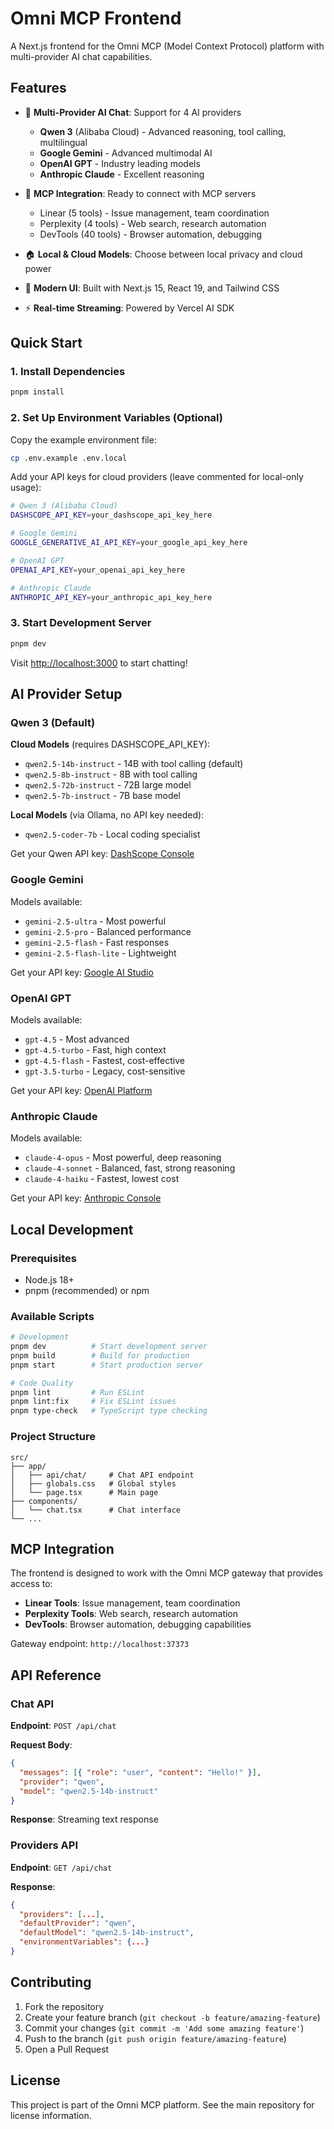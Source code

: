 # Omni MCP Frontend

A Next.js frontend for the Omni MCP (Model Context Protocol) platform with multi-provider AI chat
capabilities.

## Features

- 🤖 **Multi-Provider AI Chat**: Support for 4 AI providers
  - **Qwen 3** (Alibaba Cloud) - Advanced reasoning, tool calling, multilingual
  - **Google Gemini** - Advanced multimodal AI
  - **OpenAI GPT** - Industry leading models
  - **Anthropic Claude** - Excellent reasoning

- 🔌 **MCP Integration**: Ready to connect with MCP servers
  - Linear (5 tools) - Issue management, team coordination
  - Perplexity (4 tools) - Web search, research automation
  - DevTools (40 tools) - Browser automation, debugging

- 🏠 **Local & Cloud Models**: Choose between local privacy and cloud power
- 📱 **Modern UI**: Built with Next.js 15, React 19, and Tailwind CSS
- ⚡ **Real-time Streaming**: Powered by Vercel AI SDK

## Quick Start

### 1. Install Dependencies

```bash
pnpm install
```

### 2. Set Up Environment Variables (Optional)

Copy the example environment file:

```bash
cp .env.example .env.local
```

Add your API keys for cloud providers (leave commented for local-only usage):

```bash
# Qwen 3 (Alibaba Cloud)
DASHSCOPE_API_KEY=your_dashscope_api_key_here

# Google Gemini
GOOGLE_GENERATIVE_AI_API_KEY=your_google_api_key_here

# OpenAI GPT
OPENAI_API_KEY=your_openai_api_key_here

# Anthropic Claude
ANTHROPIC_API_KEY=your_anthropic_api_key_here
```

### 3. Start Development Server

```bash
pnpm dev
```

Visit [http://localhost:3000](http://localhost:3000) to start chatting!

## AI Provider Setup

### Qwen 3 (Default)

**Cloud Models** (requires DASHSCOPE_API_KEY):

- `qwen2.5-14b-instruct` - 14B with tool calling (default)
- `qwen2.5-8b-instruct` - 8B with tool calling
- `qwen2.5-72b-instruct` - 72B large model
- `qwen2.5-7b-instruct` - 7B base model

**Local Models** (via Ollama, no API key needed):

- `qwen2.5-coder-7b` - Local coding specialist

Get your Qwen API key: [DashScope Console](https://dashscope.console.aliyun.com/)

### Google Gemini

Models available:

- `gemini-2.5-ultra` - Most powerful
- `gemini-2.5-pro` - Balanced performance
- `gemini-2.5-flash` - Fast responses
- `gemini-2.5-flash-lite` - Lightweight

Get your API key: [Google AI Studio](https://aistudio.google.com/app/apikey)

### OpenAI GPT

Models available:

- `gpt-4.5` - Most advanced
- `gpt-4.5-turbo` - Fast, high context
- `gpt-4.5-flash` - Fastest, cost-effective
- `gpt-3.5-turbo` - Legacy, cost-sensitive

Get your API key: [OpenAI Platform](https://platform.openai.com/api-keys)

### Anthropic Claude

Models available:

- `claude-4-opus` - Most powerful, deep reasoning
- `claude-4-sonnet` - Balanced, fast, strong reasoning
- `claude-4-haiku` - Fastest, lowest cost

Get your API key: [Anthropic Console](https://console.anthropic.com/)

## Local Development

### Prerequisites

- Node.js 18+
- pnpm (recommended) or npm

### Available Scripts

```bash
# Development
pnpm dev          # Start development server
pnpm build        # Build for production
pnpm start        # Start production server

# Code Quality
pnpm lint         # Run ESLint
pnpm lint:fix     # Fix ESLint issues
pnpm type-check   # TypeScript type checking
```

### Project Structure

```
src/
├── app/
│   ├── api/chat/     # Chat API endpoint
│   ├── globals.css   # Global styles
│   └── page.tsx      # Main page
├── components/
│   └── chat.tsx      # Chat interface
└── ...
```

## MCP Integration

The frontend is designed to work with the Omni MCP gateway that provides access to:

- **Linear Tools**: Issue management, team coordination
- **Perplexity Tools**: Web search, research automation
- **DevTools**: Browser automation, debugging capabilities

Gateway endpoint: `http://localhost:37373`

## API Reference

### Chat API

**Endpoint**: `POST /api/chat`

**Request Body**:

```json
{
  "messages": [{ "role": "user", "content": "Hello!" }],
  "provider": "qwen",
  "model": "qwen2.5-14b-instruct"
}
```

**Response**: Streaming text response

### Providers API

**Endpoint**: `GET /api/chat`

**Response**:

```json
{
  "providers": [...],
  "defaultProvider": "qwen",
  "defaultModel": "qwen2.5-14b-instruct",
  "environmentVariables": {...}
}
```

## Contributing

1. Fork the repository
2. Create your feature branch (`git checkout -b feature/amazing-feature`)
3. Commit your changes (`git commit -m 'Add some amazing feature'`)
4. Push to the branch (`git push origin feature/amazing-feature`)
5. Open a Pull Request

## License

This project is part of the Omni MCP platform. See the main repository for license information.
